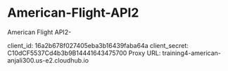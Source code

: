 # American-Flight-API2
American Flight API2-

client_id: 16a2b678f027405eba3b16439faba64a
client_secret: C10dCF5537Cd4b3b9B14441643475700
Proxy URL: training4-american-anjali300.us-e2.cloudhub.io
